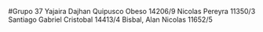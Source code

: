 #Grupo 37
Yajaira Dajhan Quipusco Obeso 14206/9
Nicolas Pereyra 11350/3
Santiago Gabriel Cristobal 14413/4
Bisbal, Alan Nicolas 11652/5
